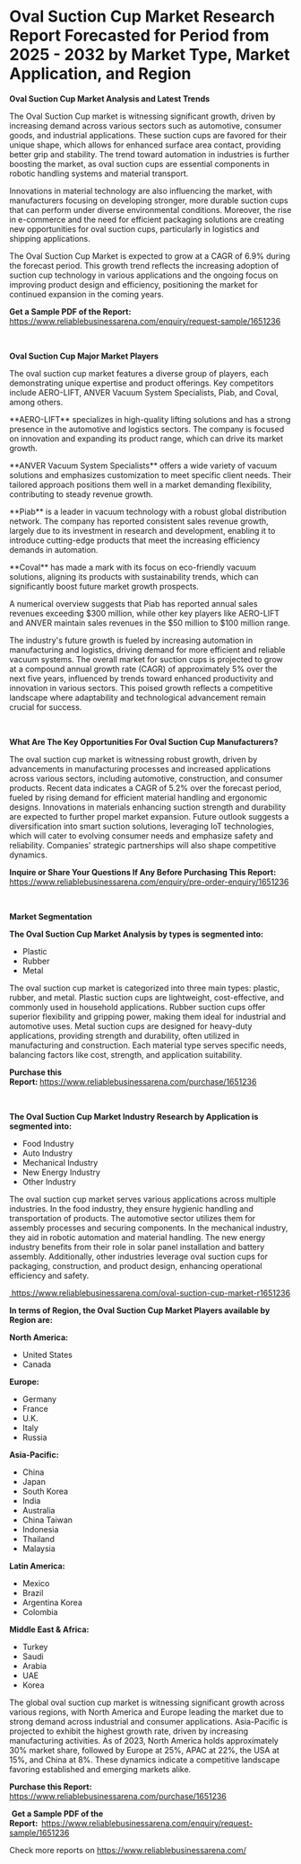 <p><h1>Oval Suction Cup Market Research Report Forecasted for Period from 2025 -  2032 by Market Type, Market Application, and Region</h1></p><p><strong>Oval Suction Cup Market Analysis and Latest Trends</strong></p>
<p><p>The Oval Suction Cup market is witnessing significant growth, driven by increasing demand across various sectors such as automotive, consumer goods, and industrial applications. These suction cups are favored for their unique shape, which allows for enhanced surface area contact, providing better grip and stability. The trend toward automation in industries is further boosting the market, as oval suction cups are essential components in robotic handling systems and material transport.</p><p>Innovations in material technology are also influencing the market, with manufacturers focusing on developing stronger, more durable suction cups that can perform under diverse environmental conditions. Moreover, the rise in e-commerce and the need for efficient packaging solutions are creating new opportunities for oval suction cups, particularly in logistics and shipping applications.</p><p>The Oval Suction Cup Market is expected to grow at a CAGR of 6.9% during the forecast period. This growth trend reflects the increasing adoption of suction cup technology in various applications and the ongoing focus on improving product design and efficiency, positioning the market for continued expansion in the coming years.</p></p>
<p><strong>Get a Sample PDF of the Report:&nbsp;</strong> <a href="https://www.reliablebusinessarena.com/enquiry/request-sample/1651236?utm_campaign=2631&utm_medium=2&utm_source=Github&utm_content=ia&utm_term=08042025&utm_id=oval-suction-cup">https://www.reliablebusinessarena.com/enquiry/request-sample/1651236</a></p>
<p>&nbsp;</p>
<p><strong>Oval Suction Cup Major Market Players</strong></p>
<p><p>The oval suction cup market features a diverse group of players, each demonstrating unique expertise and product offerings. Key competitors include AERO-LIFT, ANVER Vacuum System Specialists, Piab, and Coval, among others. </p><p>**AERO-LIFT** specializes in high-quality lifting solutions and has a strong presence in the automotive and logistics sectors. The company is focused on innovation and expanding its product range, which can drive its market growth.</p><p>**ANVER Vacuum System Specialists** offers a wide variety of vacuum solutions and emphasizes customization to meet specific client needs. Their tailored approach positions them well in a market demanding flexibility, contributing to steady revenue growth.</p><p>**Piab** is a leader in vacuum technology with a robust global distribution network. The company has reported consistent sales revenue growth, largely due to its investment in research and development, enabling it to introduce cutting-edge products that meet the increasing efficiency demands in automation.</p><p>**Coval** has made a mark with its focus on eco-friendly vacuum solutions, aligning its products with sustainability trends, which can significantly boost future market growth prospects.</p><p>A numerical overview suggests that Piab has reported annual sales revenues exceeding $300 million, while other key players like AERO-LIFT and ANVER maintain sales revenues in the $50 million to $100 million range. </p><p>The industry's future growth is fueled by increasing automation in manufacturing and logistics, driving demand for more efficient and reliable vacuum systems. The overall market for suction cups is projected to grow at a compound annual growth rate (CAGR) of approximately 5% over the next five years, influenced by trends toward enhanced productivity and innovation in various sectors. This poised growth reflects a competitive landscape where adaptability and technological advancement remain crucial for success.</p></p>
<p>&nbsp;</p>
<p><strong>What Are The Key Opportunities For Oval Suction Cup Manufacturers?</strong></p>
<p><p>The oval suction cup market is witnessing robust growth, driven by advancements in manufacturing processes and increased applications across various sectors, including automotive, construction, and consumer products. Recent data indicates a CAGR of 5.2% over the forecast period, fueled by rising demand for efficient material handling and ergonomic designs. Innovations in materials enhancing suction strength and durability are expected to further propel market expansion. Future outlook suggests a diversification into smart suction solutions, leveraging IoT technologies, which will cater to evolving consumer needs and emphasize safety and reliability. Companies' strategic partnerships will also shape competitive dynamics.</p></p>
<p><strong>Inquire or Share Your Questions If Any Before Purchasing This Report:</strong> <a href="https://www.reliablebusinessarena.com/enquiry/pre-order-enquiry/1651236?utm_campaign=2631&utm_medium=2&utm_source=Github&utm_content=ia&utm_term=08042025&utm_id=oval-suction-cup">https://www.reliablebusinessarena.com/enquiry/pre-order-enquiry/1651236</a></p>
<p>&nbsp;</p>
<p><strong>Market Segmentation</strong></p>
<p><strong>The Oval Suction Cup Market Analysis by types is segmented into:</strong></p>
<p><ul><li>Plastic</li><li>Rubber</li><li>Metal</li></ul></p>
<p><p>The oval suction cup market is categorized into three main types: plastic, rubber, and metal. Plastic suction cups are lightweight, cost-effective, and commonly used in household applications. Rubber suction cups offer superior flexibility and gripping power, making them ideal for industrial and automotive uses. Metal suction cups are designed for heavy-duty applications, providing strength and durability, often utilized in manufacturing and construction. Each material type serves specific needs, balancing factors like cost, strength, and application suitability.</p></p>
<p><strong>Purchase this Report:&nbsp;</strong><a href="https://www.reliablebusinessarena.com/purchase/1651236?utm_campaign=2631&utm_medium=2&utm_source=Github&utm_content=ia&utm_term=08042025&utm_id=oval-suction-cup">https://www.reliablebusinessarena.com/purchase/1651236</a></p>
<p>&nbsp;</p>
<p><strong>The Oval Suction Cup Market Industry Research by Application is segmented into:</strong></p>
<p><ul><li>Food Industry</li><li>Auto Industry</li><li>Mechanical Industry</li><li>New Energy Industry</li><li>Other Industry</li></ul></p>
<p><p>The oval suction cup market serves various applications across multiple industries. In the food industry, they ensure hygienic handling and transportation of products. The automotive sector utilizes them for assembly processes and securing components. In the mechanical industry, they aid in robotic automation and material handling. The new energy industry benefits from their role in solar panel installation and battery assembly. Additionally, other industries leverage oval suction cups for packaging, construction, and product design, enhancing operational efficiency and safety.</p></p>
<p><a href="https://www.reliablebusinessarena.com/oval-suction-cup-market-r1651236?utm_campaign=2631&utm_medium=2&utm_source=Github&utm_content=ia&utm_term=08042025&utm_id=oval-suction-cup">&nbsp;https://www.reliablebusinessarena.com/oval-suction-cup-market-r1651236</a></p>
<p><strong>In terms of Region, the Oval Suction Cup Market Players available by Region are:</strong></p>
<p>
    <p> <strong> North America: </strong>
        <ul>
            <li>United States</li>
            <li>Canada</li>
        </ul>
        </p> 
    <p> <strong> Europe: </strong>
        <ul>
            <li>Germany</li>
            <li>France</li>
            <li>U.K.</li>
            <li>Italy</li>
            <li>Russia</li>
        </ul>
        </p> 
    <p> <strong> Asia-Pacific: </strong>
        <ul>
            <li>China</li>
            <li>Japan</li>
            <li>South Korea</li>
            <li>India</li>
            <li>Australia</li>
            <li>China Taiwan</li>
            <li>Indonesia</li>
            <li>Thailand</li>
            <li>Malaysia</li>
        </ul>
        </p> 
    <p> <strong> Latin America: </strong>
        <ul>
            <li>Mexico</li>
            <li>Brazil</li>
            <li>Argentina Korea</li>
            <li>Colombia</li>
        </ul>
        </p> 
    <p> <strong> Middle East & Africa: </strong>
        <ul>
            <li>Turkey</li>
            <li>Saudi</li>
            <li>Arabia</li>
            <li>UAE</li>
            <li>Korea</li>
        </ul>
    </p>
    </p>
<p><p>The global oval suction cup market is witnessing significant growth across various regions, with North America and Europe leading the market due to strong demand across industrial and consumer applications. Asia-Pacific is projected to exhibit the highest growth rate, driven by increasing manufacturing activities. As of 2023, North America holds approximately 30% market share, followed by Europe at 25%, APAC at 22%, the USA at 15%, and China at 8%. These dynamics indicate a competitive landscape favoring established and emerging markets alike.</p></p>
<p><strong>Purchase this Report: </strong><a href="https://www.reliablebusinessarena.com/purchase/1651236?utm_campaign=2631&utm_medium=2&utm_source=Github&utm_content=ia&utm_term=08042025&utm_id=oval-suction-cup">https://www.reliablebusinessarena.com/purchase/1651236</a></p>
<p>&nbsp;<strong>Get a Sample PDF of the Report:&nbsp;&nbsp;</strong><a href="https://www.reliablebusinessarena.com/enquiry/request-sample/1651236?utm_campaign=2631&utm_medium=2&utm_source=Github&utm_content=ia&utm_term=08042025&utm_id=oval-suction-cup">https://www.reliablebusinessarena.com/enquiry/request-sample/1651236</a></p>
<p><strong></strong></p>
<p>Check more reports on <a href="https://www.reliablebusinessarena.com/?utm_campaign=2631&utm_medium=2&utm_source=Github&utm_content=ia&utm_term=08042025&utm_id=oval-suction-cup">https://www.reliablebusinessarena.com/</a></p>